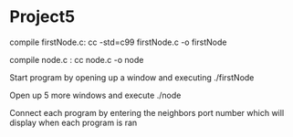# Project5

compile firstNode.c: cc -std=c99 firstNode.c -o firstNode

compile node.c     : cc node.c -o node


Start program by opening up a window and executing ./firstNode

Open up 5 more windows and execute ./node

Connect each program by entering the neighbors port number which will display when each program is ran
